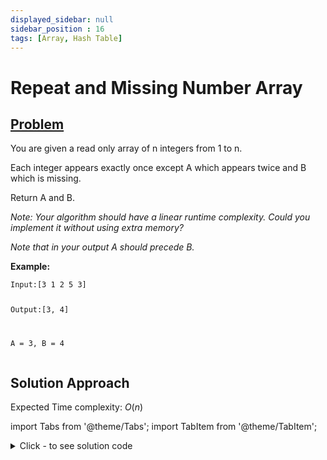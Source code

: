 ```yaml
---
displayed_sidebar: null
sidebar_position : 16
tags: [Array, Hash Table]
---
```


# Repeat and Missing Number Array

## [Problem](https://www.interviewbit.com/problems/repeat-and-missing-number-array/)

<div class="p-html-content__container"><p>You are given a read only array of n integers from 1 to n.</p>

<p>Each integer appears exactly once except A which appears twice and B which is missing.</p>

<p>Return A and B.</p>

<p><em>Note: Your algorithm should have a linear runtime complexity. Could you implement it without using extra memory?</em></p>

<p><em>Note that in your output A should precede B.</em></p>

<p><strong>Example:</strong></p>

<div class="highlighter-rouge"><pre class="highlight"><code>Input:[3 1 2 5 3] 

Output:[3, 4] 

A = 3, B = 4
</code></pre>
</div></div>

## Solution Approach

Expected Time complexity: $O(n)$

import Tabs from '@theme/Tabs';
import TabItem from '@theme/TabItem';

<details><summary>Click - to see solution code</summary>

<Tabs>
<TabItem value="cpp" label="C++">

```cpp
vector<int> Solution::repeatedNumber(const vector<int> &A) {
    long long sm = 0, sm1 = 0, sm2 = 0, sm4 = 0;
    long long n = A.size();
    for (int i = 0; i < n; i++) {
        sm += A[i];
        sm2 += A[i] * A[i];
        sm4 += (i + 1) * (i + 1);
    }
    sm1 = (n * (n + 1ll) / 2ll);
    long long rel1 = sm1 - sm;
    long long rel2 = (sm4 - sm2) / rel1;
    if (rel1 < rel2) swap(rel1, rel2);
    long long x = (rel1 + rel2) / 2ll;
    long long y = (rel1 - rel2) / 2ll;
    vector<int> aa = {y, x};
    return aa;
}

```
</TabItem>
</Tabs>

</details>
